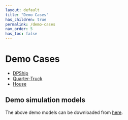 ```yaml
---
layout: default
title: "Demo Cases"
has_children: true
permalink: /demo-cases
nav_order: 5
has_toc: false
---
```


# Demo Cases

- [DPShip](./cse-demo-app/DPShip)
- [Quarter-Truck](./cse-demo-app/Quarter-Truck)
- [House](./cse-demo-app/House)


## Demo simulation models
The above demo models can be downloaded from [here](./downloads).